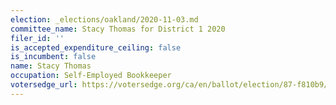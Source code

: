 ```yaml
---
election: _elections/oakland/2020-11-03.md
committee_name: Stacy Thomas for District 1 2020
filer_id: ''
is_accepted_expenditure_ceiling: false
is_incumbent: false
name: Stacy Thomas
occupation: Self-Employed Bookkeeper
votersedge_url: https://votersedge.org/ca/en/ballot/election/87-f810b9/address/null/zip/94611/contests/contest/21295/candidate/151495?&cty=ca%2falm&date=2020-11-03
---
```

